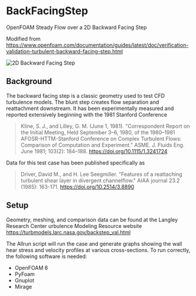 # BackFacingStep
OpenFOAM Steady Flow over a 2D Backward Facing Step

Modified from https://www.openfoam.com/documentation/guides/latest/doc/verification-validation-turbulent-backward-facing-step.html

![2D Backward Facing Step](https://www.grc.nasa.gov/www/wind/valid/backstep/bstepschm.jpg)

## Background

The backward facing step is a classic geometry used to test CFD turbulence models.  The blunt step creates flow separation and reattachment downstream.  It has been experimentally measured and reported extensively beginning with the 1981 Stanford Conference

> Kline, S. J., and Lilley, G. M. (June 1, 1981). "Correspondent Report on the Initial Meeting, Held September 3–6, 1980, of the 1980–1981 AFOSR-HTTM-Stanford Conference on Complex Turbulent Flows: Comparison of Computation and Experiment." ASME. J. Fluids Eng. June 1981; 103(2): 184–188. https://doi.org/10.1115/1.3241724

Data for this test case has been published specifically as

> Driver, David M., and H. Lee Seegmiller. "Features of a reattaching turbulent shear layer in divergent channelflow." AIAA journal 23.2 (1985): 163-171.  https://doi.org/10.2514/3.8890

## Setup

Geometry, meshing, and comparison data can be found at the Langley Research Center urbulence Modeling Resource website  https://turbmodels.larc.nasa.gov/backstep_val.html

The Allrun script will run the case and generate graphs showing the wall hear stress and velocity profiles at various cross-sections.  To run correctly, the following software is needed:

 * OpenFOAM 6
 * PyFoam
 * Gnuplot
 * Mirage
